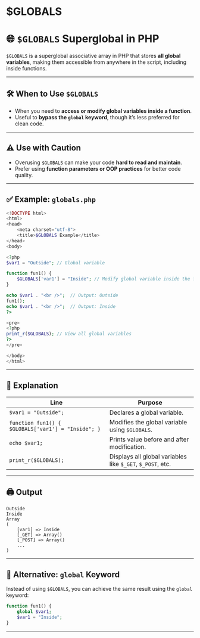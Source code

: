 # $GLOBALS

# 🌐 `$GLOBALS` Superglobal in PHP

`$GLOBALS` is a superglobal associative array in PHP that stores **all global variables**, making them accessible from anywhere in the script, including inside functions.

---

## 🛠 When to Use `$GLOBALS`

* When you need to **access or modify global variables inside a function**.
* Useful to **bypass the `global` keyword**, though it’s less preferred for clean code.

---

## ⚠️ Use with Caution

* Overusing `$GLOBALS` can make your code **hard to read and maintain**.
* Prefer using **function parameters or OOP practices** for better code quality.

---

## ✅ Example: `globals.php`

```php
<!DOCTYPE html>
<html>
<head>
    <meta charset="utf-8">
    <title>$GLOBALS Example</title>
</head>
<body>

<?php
$var1 = "Outside"; // Global variable

function fun1() {
    $GLOBALS['var1'] = "Inside"; // Modify global variable inside the function
}

echo $var1 . "<br />";  // Output: Outside
fun1();
echo $var1 . "<br />";  // Output: Inside
?>

<pre>
<?php
print_r($GLOBALS); // View all global variables
?>
</pre>

</body>
</html>
```

---

## 🧠 Explanation

| Line                                               | Purpose                                                    |
| -------------------------------------------------- | ---------------------------------------------------------- |
| `$var1 = "Outside";`                               | Declares a global variable.                                |
| `function fun1() { $GLOBALS['var1'] = "Inside"; }` | Modifies the global variable using `$GLOBALS`.             |
| `echo $var1;`                                      | Prints value before and after modification.                |
| `print_r($GLOBALS);`                               | Displays all global variables like `$_GET`, `$_POST`, etc. |

---

## 🖨 Output

```
Outside
Inside
Array
(
    [var1] => Inside
    [_GET] => Array()
    [_POST] => Array()
    ...
)
```

---

## 🔄 Alternative: `global` Keyword

Instead of using `$GLOBALS`, you can achieve the same result using the `global` keyword:

```php
function fun1() {
    global $var1;
    $var1 = "Inside";
}
```


---

